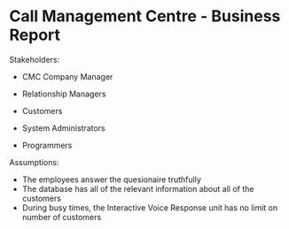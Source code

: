 # Call Management Centre - Business Report


Stakeholders:

- CMC Company Manager

- Relationship Managers

- Customers

- System Administrators

- Programmers


Assumptions:

- The employees answer the quesionaire truthfully
- The database has all of the relevant information about all of the customers
- During busy times, the Interactive Voice Response unit has no limit on number of customers
